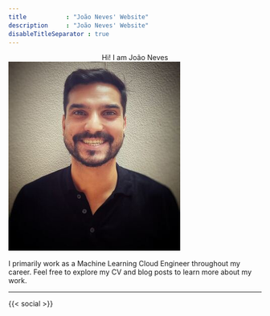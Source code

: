 ```yaml
---
title           : "João Neves' Website"
description     : "João Neves' Website"
disableTitleSeparator : true
---
```


<div style="text-align: center"> 
Hi! I am João Neves
</div>

<img src="/profile-picture.jpeg" alt="Profile Picture" class="round-frame">

I primarily work as a Machine Learning Cloud Engineer throughout my career. Feel free to explore my CV and blog posts to learn more about my work.

---
{{< social >}}
